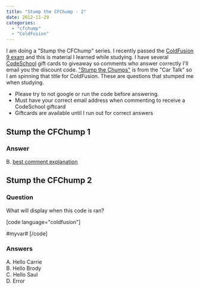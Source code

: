```yaml
---
title: "Stump the CFChump - 2"
date: 2012-11-29
categories: 
  - "cfchump"
  - "ColdFusion"
---
```


I am doing a "Stump the CFChump" series. I recently passed the [ColdFusion 9 exam](http://blogs.adobe.com/adc/2010/11/coldfusion-9-certification-exam-now-available.html) and this is material I learned while studying. I have several [CodeSchool](http://www.codeschool.com/) gift cards to giveaway so comments who answer correctly I'll email you the discount code. ["Stump the Chumps"](/www.cartalk.com/content/stump-chumps) is from the "Car Talk" so I am spinning that title for ColdFusion. These are questions that stumped me when studying.

- Please try to not google or run the code before answering.
- Must have your correct email address when commenting to receive a CodeSchool giftcard
- Giftcards are available until I run out for correct answers

## Stump the CFChump 1

### Answer

B. [best comment explanation](http://mikehenke.com/post.cfm/stump-the-cfchump-1#comment-9F46666B-C820-4BE5-872829FF0CE4D564)

## Stump the CFChump 2

### Question

What will display when this code is ran?

\[code language="coldfusion"\]

#myvar# \[/code\]

### Answers

A. Hello Carrie  
B. Hello Brody  
C. Hello Saul  
D. Error
